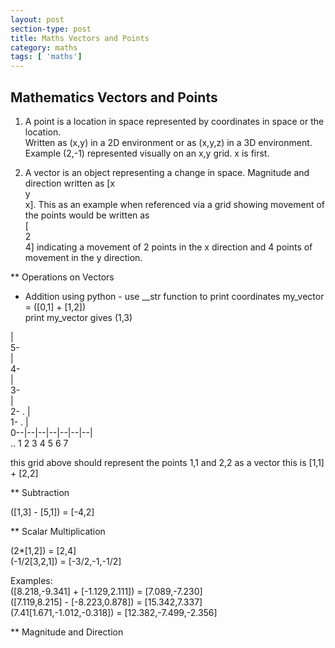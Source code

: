 ```yaml
---
layout: post
section-type: post
title: Maths Vectors and Points
category: maths
tags: [ 'maths']
---
```

  

## Mathematics Vectors and Points


1. A point is a location in space represented by coordinates in space or the location.  
Written as (x,y) in a 2D environment or as (x,y,z) in a 3D environment.      
Example (2,-1) represented visually on an x,y grid. x is first.  

2. A vector is an object representing a change in space. Magnitude and direction written as
[x  
 y  
 x]. This as an example when referenced via a grid showing movement of the points would be written as  
 [  
  2  
  4] indicating a movement of 2 points in the x direction and 4 points of movement in the y direction.  

** Operations on Vectors  

 - Addition using python - use __str function to print coordinates
 my_vector = ([0,1] + [1,2])  
 print my_vector gives (1,3)  

 |  
5-  
 |  
4-  
 |  
3-  
 |  
2-    .
 |  
1-  .
 |  
0--|--|--|--|--|--|--|  
.. 1  2  3  4  5  6  7  

this grid above should represent the points 1,1 and 2,2 as a vector this is [1,1] + [2,2]  

** Subtraction  

([1,3] - [5,1]) = [-4,2]  

** Scalar Multiplication  

(2*[1,2]) = [2,4]  
(-1/2[3,2,1]) = [-3/2,-1,-1/2]  


Examples:  
([8.218,-9.341] + [-1.129,2.111]) = [7.089,-7.230]  
([7.119,8.215] - [-8.223,0.878]) = [15.342,7.337]  
(7.41[1.671,-1.012,-0.318]) = [12.382,-7.499,-2.356]  


** Magnitude and Direction  